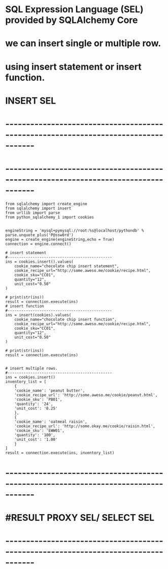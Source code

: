 # SQL Expression Language (SEL) provided by SQLAlchemy Core
# we can insert single or multiple row. 
# using insert statement or insert function.
# INSERT SEL
# -----------------------------------------------------------------------------------
# -----------------------------------------------------------------------------------
    from sqlalchemy import create_engine
    from sqlalchemy import insert
    from urllib import parse
    from python_sqlalchemy_1 import cookies


    engineString = 'mysql+pymysql://root:%s@localhost/pythondb' % parse.unquote_plus('P@ssw0rd')
    engine = create_engine(engineString,echo = True)
    connection = engine.connect()

    # insert statement
    #----------------------------------------------
    ins = cookies.insert().values(
        cookie_name="chocolate chip insert statement",
        cookie_recipe_url="http://some.aweso.me/cookie/recipe.html",
        cookie_sku="CC01",
        quantity="12",
        unit_cost="0.50"
    )

    # print(str(ins))
    result = connection.execute(ins)
    # insert function 
    #----------------------------------------------
    ins = insert(cookies).values(
        cookie_name="chocolate chip insert function",
        cookie_recipe_url="http://some.aweso.me/cookie/recipe.html",
        cookie_sku="CC01",
        quantity="12",
        unit_cost="0.50"
    )

    # print(str(ins))
    result = connection.execute(ins)


    # insert multiple rows. 
    #----------------------------------------------
    ins = cookies.insert()
    inventory_list = [
        {
        'cookie_name': 'peanut butter',
        'cookie_recipe_url': 'http://some.aweso.me/cookie/peanut.html',
        'cookie_sku': 'PB01',
        'quantity': '24',
        'unit_cost': '0.25'
        },
        {
        'cookie_name': 'oatmeal raisin',
        'cookie_recipe_url': 'http://some.okay.me/cookie/raisin.html',
        'cookie_sku': 'EWW01',
        'quantity': '100',
        'unit_cost': '1.00'
        }
    ]
    result = connection.execute(ins, inventory_list)


# -----------------------------------------------------------------------------------
# #RESULT PROXY SEL/ SELECT SEL
# -----------------------------------------------------------------------------------
